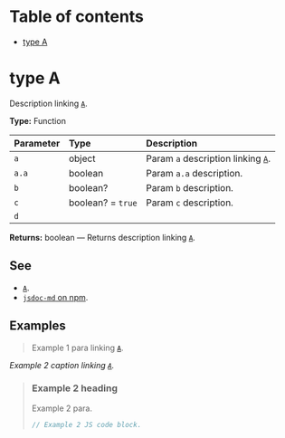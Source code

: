 # Table of contents

- [type A](#type-a)

# type A

Description linking [`A`](#type-a).

**Type:** Function

| Parameter | Type              | Description                                   |
| :-------- | :---------------- | :-------------------------------------------- |
| `a`       | object            | Param `a` description linking [`A`](#type-a). |
| `a.a`     | boolean           | Param `a.a` description.                      |
| `b`       | boolean?          | Param `b` description.                        |
| `c`       | boolean? = `true` | Param `c` description.                        |
| `d`       |                   |                                               |

**Returns:** boolean — Returns description linking [`A`](#type-a).

## See

- [`A`](#type-a).
- [`jsdoc-md` on npm](https://npm.im/jsdoc-md).

## Examples

> Example 1 para linking [`A`](#type-a).

_Example 2 caption linking [`A`](#type-a)._

> ### Example 2 heading
>
> Example 2 para.
>
> ```js
> // Example 2 JS code block.
> ```
